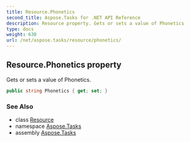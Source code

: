 ```yaml
---
title: Resource.Phonetics
second_title: Aspose.Tasks for .NET API Reference
description: Resource property. Gets or sets a value of Phonetics
type: docs
weight: 630
url: /net/aspose.tasks/resource/phonetics/
---
```

## Resource.Phonetics property

Gets or sets a value of Phonetics.

```csharp
public string Phonetics { get; set; }
```

### See Also

* class [Resource](../)
* namespace [Aspose.Tasks](../../resource/)
* assembly [Aspose.Tasks](../../../)


